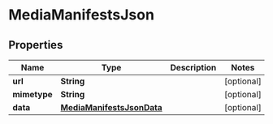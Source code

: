 

# MediaManifestsJson


## Properties

| Name | Type | Description | Notes |
|------------ | ------------- | ------------- | -------------|
|**url** | **String** |  |  [optional] |
|**mimetype** | **String** |  |  [optional] |
|**data** | [**MediaManifestsJsonData**](MediaManifestsJsonData.md) |  |  [optional] |



